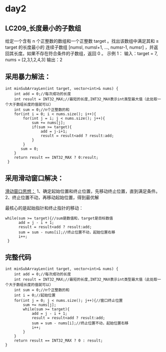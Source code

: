 # day2
## LC209_长度最小的子数组
给定一个含有 n 个正整数的数组和一个正整数 target 。找出该数组中满足其和 ≥ target 的长度最小的 连续子数组 [numsl, numsl+1, ..., numsr-1, numsr] ，并返回其长度。如果不存在符合条件的子数组，返回 0 。
示例 1：
输入：target = 7, nums = [2,3,1,2,4,3]
输出：2

## 采用暴力解法：

    int minSubArrayLen(int target, vector<int>& nums) {
        int add = 0;//每次成功的长度
        int result = INT32_MAX;//最短的长度,INT32_MAX表示int类型最大值（此处取一个大于数组长度的值就可以）
        int sum = 0;//n个正整数的和
        for(int i = 0; i < nums.size(); i++){
            for(int j = i; j < nums.size(); j++){
                sum += nums[j];
                if(sum >= target){
                    add = j-i+1;
                    result = result<add ? result:add;
                }
            }
           sum = 0;          
        }
        return result == INT32_MAX ? 0:result;
     }

## 采用滑动窗口解决：
[滑动窗口思想：](https://programmercarl.com/0209.%E9%95%BF%E5%BA%A6%E6%9C%80%E5%B0%8F%E7%9A%84%E5%AD%90%E6%95%B0%E7%BB%84.html#%E6%BB%91%E5%8A%A8%E7%AA%97%E5%8F%A3)
1、确定起始位置和终止位置，先移动终止位置，直到满足条件。
2、终止位置不动，再移动起始位置，得到最优解

最核心的是起始指针和终止指针的移动：

    while(sum >= target){//sum是数值和，target是目标数值
          add = j - i + 1;
          result = result<add ? result:add;
          sum = sum - nums[i];//终止位置不动，起始位置右移
          i++;
     }

## 完整代码

    int minSubArrayLen(int target, vector<int>& nums) {
        int add = 0;//每次成功的长度
        int result = INT32_MAX;//最短的长度,INT32_MAX表示int类型最大值（此处取一个大于数组长度的值就可以）
        int sum = 0;//n个正整数的和
        int i = 0;//起始位置
        for(int j = 0; j < nums.size(); j++){//窗口终止位置
            sum += nums[j];
            while(sum >= target){
                add = j - i + 1;
                result = result<add ? result:add;
                sum = sum - nums[i];//终止位置不动，起始位置右移
                i++;
            }
        }
        return result == INT32_MAX ? 0 : result;
    }                            
